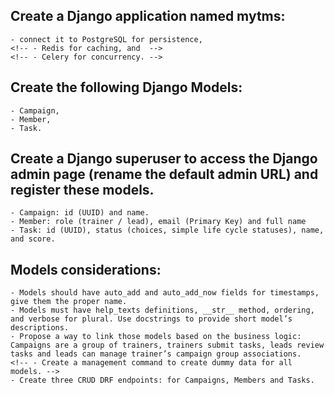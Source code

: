 ## Create a Django application named mytms:
    - connect it to PostgreSQL for persistence, 
    <!-- - Redis for caching, and  -->
    <!-- - Celery for concurrency. -->

## Create the following Django Models: 
    - Campaign, 
    - Member, 
    - Task.
  
## Create a Django superuser to access the Django admin page (rename the default admin URL) and register these models.
    - Campaign: id (UUID) and name.
    - Member: role (trainer / lead), email (Primary Key) and full name
    - Task: id (UUID), status (choices, simple life cycle statuses), name, and score.
  
## Models considerations:
    - Models should have auto_add and auto_add_now fields for timestamps, give them the proper name.
    - Models must have help_texts definitions, __str__ method, ordering, and verbose for plural. Use docstrings to provide short model’s descriptions.
    - Propose a way to link those models based on the business logic: Campaigns are a group of trainers, trainers submit tasks, leads review tasks and leads can manage trainer’s campaign group associations.
    <!-- - Create a management command to create dummy data for all models. -->
    - Create three CRUD DRF endpoints: for Campaigns, Members and Tasks.
